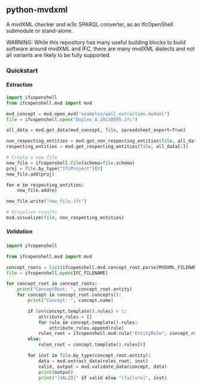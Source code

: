 ## python-mvdxml

A mvdXML checker and w3c SPARQL converter, as an IfcOpenShell submodule or stand-alone.

WARNING: While this repository has many useful building blocks to build software around mvdXML and IFC, there are many mvdXML dialects and not all variants are likely to be fully supported.

### Quickstart
 
#### Extraction

```python
import ifcopenshell
from ifcopenshell.mvd import mvd

mvd_concept = mvd.open_mvd("examples/wall_extraction.mvdxml")
file = ifcopenshell.open("Duplex_A_20110505.ifc")

all_data = mvd.get_data(mvd_concept, file, spreadsheet_export=True)

non_respecting_entities = mvd.get_non_respecting_entities(file, all_data[1])
respecting_entities = mvd.get_respecting_entities(file, all_data[1])


```

```python
# Create a new file
new_file = ifcopenshell.file(schema=file.schema)
proj = file.by_type("IfcProject")[0]
new_file.add(proj)

for e in respecting_entities:
    new_file.add(e)

new_file.write("new_file.ifc")
```

```python
# Visualize results
mvd.visualize(file, non_respecting_entities)
```

##### Validation

~~~py
import ifcopenshell

from ifcopenshell.mvd import mvd

concept_roots = list(ifcopenshell.mvd.concept_root.parse(MVDXML_FILENAME))
file = ifcopenshell.open(IFC_FILENAME)

for concept_root in concept_roots:
    print("ConceptRoot: ", concept_root.entity)
    for concept in concept_root.concepts():
        print("Concept: ", concept.name)

        if len(concept.template().rules) > 1:
            attribute_rules = []
            for rule in concept.template().rules:
                attribute_rules.append(rule)
            rules_root = ifcopenshell.mvd.rule("EntityRule", concept_root.entity, attribute_rules)
        else:
            rules_root = concept.template().rules[0]

        for inst in file.by_type(concept_root.entity):
            data = mvd.extract_data(rules_root, inst)
            valid, output = mvd.validate_data(concept, data)
            print(output)
            print("[VALID]" if valid else "[failure]", inst)
~~~
